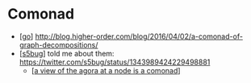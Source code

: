 # Comonad

- [[go]] http://blog.higher-order.com/blog/2016/04/02/a-comonad-of-graph-decompositions/
- [[s5bug]] told me about them: https://twitter.com/s5bug/status/1343989424229498881
  - [[a view of the agora at a node is a comonad]]


[//begin]: # "Autogenerated link references for markdown compatibility"
[go]: go "Go"
[s5bug]: s5bug "S5bug"
[a view of the agora at a node is a comonad]: a-view-of-the-agora-at-a-node-is-a-comonad "A View of the Agora at a Node Is a Comonad"
[//end]: # "Autogenerated link references"